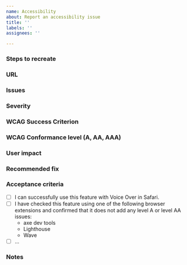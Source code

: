 ```yaml
---
name: Accessibility
about: Report an accessibility issue
title: ''
labels: ''
assignees: ''

---
```


### Steps to recreate


### URL


### Issues


### Severity


### WCAG Success Criterion


### WCAG Conformance level (A, AA, AAA)


### User impact


### Recommended fix


### Acceptance criteria
- [ ] I can successfully use this feature with Voice Over in Safari.
- [ ] I have checked this feature using one of the following browser extensions and confirmed that it does not add any level A or level AA issues:
    * axe dev tools
    * Lighthouse
    * Wave
- [ ] ...

### Notes

